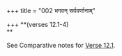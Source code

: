 +++
title = "002 भगवन् सर्ववर्णानाम्"

+++
**(verses 12.1-4)  
**

See Comparative notes for [Verse
12.1](/hinduism/book/manusmriti-with-the-commentary-of-medhatithi/d/doc202175.html#explanatory-notes "English translation of verse").
